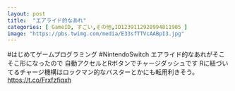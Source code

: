 ```yaml
---
layout: post
title:  "エアライド的なあれ"
categories: [ GameID, すごい,その他,ID1239112928994811905 ]
image: "https://pbs.twimg.com/media/E33sfTTVcAABpI3.jpg"
---
```

#はじめてゲームプログラミング #NintendoSwitch
エアライド的なあれがそこそこ形になったので
自動アクセルとRボタンでチャージダッシュです
Rに紐づいてるチャージ機構はロックマン的なバスターとかにも転用利きそう。 https://t.co/Frxfzfiqxh
